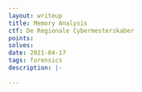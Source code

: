 ```yaml
---
layout: writeup
title: Memory Analysis
ctf: De Regionale Cybermesterskaber
points: 
solves: 
date: 2021-04-17
tags: forensics
description: |-
    
---
```

